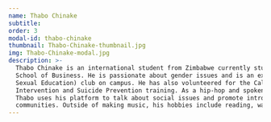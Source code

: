 ```yaml
---
name: Thabo Chinake
subtitle: 
order: 3
modal-id: thabo-chinake
thumbnail: Thabo-Chinake-thumbnail.jpg
img: Thabo-Chinake-modal.jpg
description: >-
  Thabo Chinake is an international student from Zimbabwe currently studying at the University of Calgary’s Haskayne
  School of Business. He is passionate about gender issues and is an executive member of the CASE (Consent Awareness and
  Sexual Education) club on campus. He has also volunteered for the Calgary Pride parade and received Bystander
  Intervention and Suicide Prevention training. As a hip-hop and spoken word artist under the stage name KTheChosen,
  Thabo uses his platform to talk about social issues and promote introspective conversations within different
  communities. Outside of making music, his hobbies include reading, watching live shows and regular exercise.
---
```

